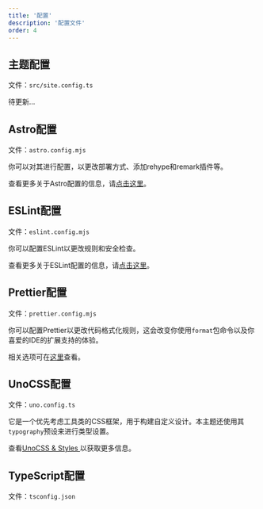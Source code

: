 ```yaml
---
title: '配置'
description: '配置文件'
order: 4
---
```


## 主题配置

文件：`src/site.config.ts`

待更新...

## Astro配置

文件：`astro.config.mjs`

你可以对其进行配置，以更改部署方式、添加rehype和remark插件等。

查看更多关于Astro配置的信息，请[点击这里](https://docs.astro.build/en/guides/configuring-astro/)。

## ESLint配置

文件：`eslint.config.mjs`

你可以配置ESLint以更改规则和安全检查。

查看更多关于ESLint配置的信息，请[点击这里](https://eslint.org/docs/latest/use/configure/configuration-files)。

## Prettier配置

文件：`prettier.config.mjs`

你可以配置Prettier以更改代码格式化规则，这会改变你使用`format`包命令以及你喜爱的IDE的扩展支持的体验。

相关选项可在[这里](https://prettier.io/docs/en/options)查看。

## UnoCSS配置

文件：`uno.config.ts`

它是一个优先考虑工具类的CSS框架，用于构建自定义设计。本主题还使用其`typography`预设来进行类型设置。

查看[UnoCSS & Styles ](/docs/integrations/unocss)以获取更多信息。

## TypeScript配置

文件：`tsconfig.json`
